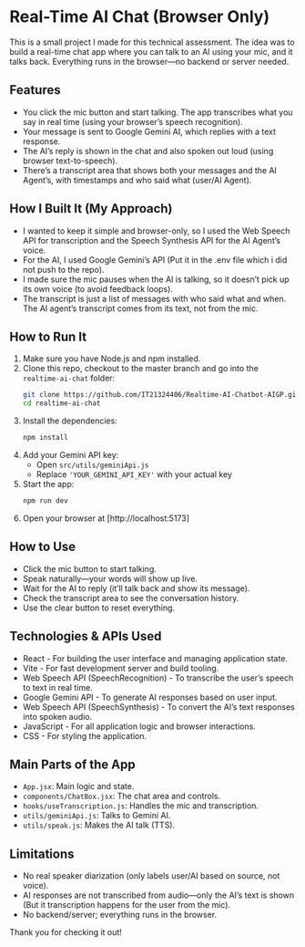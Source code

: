 # Real-Time AI Chat (Browser Only)

This is a small project I made for this technical assessment. The idea was to build a real-time chat app where you can talk to an AI using your mic, and it talks back. Everything runs in the browser—no backend or server needed.

## Features
- You click the mic button and start talking. The app transcribes what you say in real time (using your browser’s speech recognition).
- Your message is sent to Google Gemini AI, which replies with a text response.
- The AI’s reply is shown in the chat and also spoken out loud (using browser text-to-speech).
- There’s a transcript area that shows both your messages and the AI Agent’s, with timestamps and who said what (user/AI Agent).

## How I Built It (My Approach)
- I wanted to keep it simple and browser-only, so I used the Web Speech API for transcription and the Speech Synthesis API for the AI Agent’s voice.
- For the AI, I used Google Gemini’s API (Put it in the .env file which i did not push to the repo).
- I made sure the mic pauses when the AI is talking, so it doesn’t pick up its own voice (to avoid feedback loops).
- The transcript is just a list of messages with who said what and when. The AI agent’s transcript comes from its text, not from the mic.


## How to Run It
1. Make sure you have Node.js and npm installed. 
2. Clone this repo, checkout to the master branch and go into the `realtime-ai-chat` folder:
   ```bash
   git clone https://github.com/IT21324406/Realtime-AI-Chatbot-AIGP.git
   cd realtime-ai-chat
   ```
3. Install the dependencies:
   ```bash
   npm install
   ```
4. Add your Gemini API key:
   - Open `src/utils/geminiApi.js`
   - Replace `'YOUR_GEMINI_API_KEY'` with your actual key
5. Start the app:
   ```bash
   npm run dev
   ```
6. Open your browser at [http://localhost:5173]

## How to Use
- Click the mic button to start talking.
- Speak naturally—your words will show up live.
- Wait for the AI to reply (it’ll talk back and show its message).
- Check the transcript area to see the conversation history.
- Use the clear button to reset everything.

## Technologies & APIs Used
- React - For building the user interface and managing application state.
- Vite - For fast development server and build tooling.
- Web Speech API (SpeechRecognition) - To transcribe the user’s speech to text in real time.
- Google Gemini API - To generate AI responses based on user input.
- Web Speech API (SpeechSynthesis) - To convert the AI’s text responses into spoken audio.
- JavaScript - For all application logic and browser interactions.
- CSS - For styling the application.

## Main Parts of the App
- `App.jsx`: Main logic and state.
- `components/ChatBox.jsx`: The chat area and controls.
- `hooks/useTranscription.js`: Handles the mic and transcription.
- `utils/geminiApi.js`: Talks to Gemini AI.
- `utils/speak.js`: Makes the AI talk (TTS).

## Limitations
- No real speaker diarization (only labels user/AI based on source, not voice).
- AI responses are not transcribed from audio—only the AI’s text is shown (But it transcription happens for the user from the mic).
- No backend/server; everything runs in the browser.

Thank you for checking it out!
